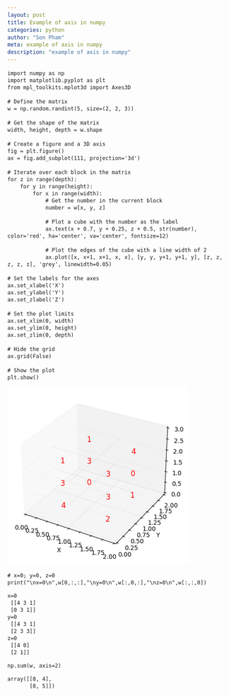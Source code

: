 ```yaml
---
layout: post
title: Example of axis in numpy
categories: python
author: "Son Pham"
meta: example of axis in numpy
description: "example of axis in numpy"
---
```


```
import numpy as np
import matplotlib.pyplot as plt
from mpl_toolkits.mplot3d import Axes3D

# Define the matrix
w = np.random.randint(5, size=(2, 2, 3))

# Get the shape of the matrix
width, height, depth = w.shape

# Create a figure and a 3D axis
fig = plt.figure()
ax = fig.add_subplot(111, projection='3d')

# Iterate over each block in the matrix
for z in range(depth):
    for y in range(height):
        for x in range(width):
            # Get the number in the current block
            number = w[x, y, z]
            
            # Plot a cube with the number as the label
            ax.text(x + 0.7, y + 0.25, z + 0.5, str(number), color='red', ha='center', va='center', fontsize=12)
            
            # Plot the edges of the cube with a line width of 2
            ax.plot([x, x+1, x+1, x, x], [y, y, y+1, y+1, y], [z, z, z, z, z], 'grey', linewidth=0.05)

# Set the labels for the axes
ax.set_xlabel('X')
ax.set_ylabel('Y')
ax.set_zlabel('Z')

# Set the plot limits
ax.set_xlim(0, width)
ax.set_ylim(0, height)
ax.set_zlim(0, depth)

# Hide the grid
ax.grid(False)

# Show the plot
plt.show()

```
    
![png](output_0_0.png)
    
```
# x=0; y=0, z=0
print("\nx=0\n",w[0,:,:],"\ny=0\n",w[:,0,:],"\nz=0\n",w[:,:,0])
```

    
    x=0
     [[4 3 1]
     [0 3 1]] 
    y=0
     [[4 3 1]
     [2 3 3]] 
    z=0
     [[4 0]
     [2 1]]
    


```
np.sum(w, axis=2)
```
    array([[8, 4],
           [8, 5]])


